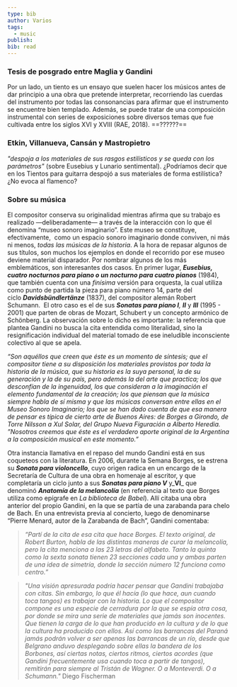 ```yaml
---
type: bib
author: Varios
tags:
  - music
publish: 
bib: read
---
```

### Tesis de posgrado entre Maglia y Gandini
Por un lado, un tiento es un ensayo que suelen hacer los músicos antes de dar principio a una obra que pretende interpretar, recorriendo las cuerdas del instrumento por todas las consonancias para afirmar que el instrumento se encuentre bien templado. Además, se puede tratar de una composición instrumental con series de exposiciones sobre diversos temas que fue cultivada entre los siglos XVI y XVIII (RAE, 2018). ==??????==

### Etkin, Villanueva, Cansán y Mastropietro
*"despoja a los materiales de sus rasgos estilísticos y se queda con los parámetros"* (sobre Eusebius y Lunario sentimental). ¿Podríamos decir que en los Tientos para guitarra despojó a sus materiales de forma estilística? ¿No evoca al flamenco?

### Sobre su música
El compositor conserva su originalidad mientras afirma que su trabajo es realizado —deliberadamente— a través de la interacción con lo que él denomina “museo sonoro imaginario”. Este museo se constituye, efectivamente,  como un espacio sonoro imaginario donde conviven, ni más ni menos, _todas las músicas de la historia_. A la hora de repasar algunos de sus títulos, son muchos los ejemplos en donde el recorrido por ese museo deviene material disparador. Por nombrar algunos de los más emblemáticos, son interesantes dos casos. En primer lugar, **_Eusebius, cuatro nocturnos para piano o un nocturno para cuatro pianos_** (1984), que también cuenta con una _finísima_ versión para orquesta, la cual utiliza como punto de partida la pieza para piano número 14, parte del ciclo **_Davidsbündlertänze_** (1837), del compositor alemán Robert Schumann.  El otro caso es el de sus **_Sonatas para piano I_**_, **II**_ y **_III_** (1995 - 2001) que parten de obras de Mozart, Schubert y un concepto armónico de Schönberg. La observación sobre lo dicho es importante: la referencia que plantea Gandini no busca la cita entendida como literalidad, sino la resignificación individual del material tomado de ese ineludible inconsciente colectivo al que se apela.

*“Son aquéllos que creen que éste es un momento de síntesis; que el compositor tiene a su disposición los materiales provistos por toda la historia de la música, que su historia es la suya personal, la de su generación y la de su país, pero además la del arte que practica; los que desconfían de la ingenuidad, los que consideran a la imaginación el elemento fundamental de la creación; los que piensan que la música siempre habla de sí misma y que las músicas conversan entre ellas en el Museo Sonoro Imaginario; los que se han dado cuenta de que esa manera de pensar es típica de cierto arte de Buenos Aires: de Borges a Girondo, de Torre Nilsson a Xul Solar, del Grupo Nueva Figuración a Alberto Heredia.  
”Nosotros creemos que éste es el verdadero aporte original de la Argentina a la composición musical en este momento.”*

Otra instancia llamativa en el repaso del mundo Gandini está en sus coqueteos con la literatura. En 2006, durante la Semana Borges, se estrena su **_Sonata para violoncello_**, cuyo origen radica en un encargo de la Secretaría de Cultura de una obra en homenaje al escritor, y que completaría un ciclo junto a sus **_Sonatas para piano V_** y_**VI**_ que denominó **_Anatomía de la melancolía_** (en referencia al texto que Borges utiliza como epígrafe en _La biblioteca de Babel_). Allí citaba una obra anterior del propio Gandini, en la que se partía de una zarabanda para chelo de Bach. En una entrevista previa al concierto, luego de denominarse “Pierre Menard, autor de la Zarabanda de Bach”, Gandini comentaba:

> *“Partí de la cita de esa cita que hace Borges. El texto original, de Robert Burton, habla de las distintas maneras de curar la melancolía, pero la cita menciona a las 23 letras del alfabeto. Tanto la quinta como la sexta sonata tienen 23 secciones cada una y ambas parten de una idea de simetría, donde la sección número 12 funciona como centro.”*

> *"Una visión apresurada podría hacer pensar que Gandini trabajaba con citas. Sin embargo, lo que él hacía (lo que hace, aun cuando toca tangos) es trabajar con la historia. Lo que el compositor compone es una especie de cerradura por la que se espía otra cosa, por donde se mira una serie de materiales que jamás son inocentes. Que tienen la carga de lo que han producido en la cultura y de lo que la cultura ha producido con ellos. Así como las barrancas del Paraná jamás podrán volver a ser apenas las barrancas de un río, desde que Belgrano anduvo desplegando sobre ellas la bandera de los Borbones, así ciertas notas, ciertos ritmos, ciertos acordes (que Gandini frecuentemente usa cuando toca a partir de tangos), remitirán para siempre al Tristán de Wagner. O a Monteverdi. O a Schumann."* Diego Fischerman
